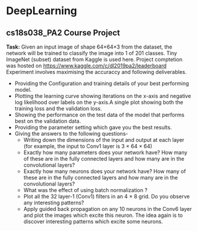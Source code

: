 # DeepLearning
## cs18s038_PA2 Course Project ##
<b> Task:</b> 
Given an input image of shape 64×64×3 from the dataset, the network will be trained
to classify the image into 1 of 201 classes. Tiny ImageNet (subset) dataset from Kaggle is used here.
Project comptetion was hosted on https://www.kaggle.com/c/dl2019pa2/leaderboard
Experiment involves maximising the accuraccy and following deliverables.
* Providing the Configuration and training details of your best performing model.
* Plotting the learning curve showing iterations on the x-axis and negative log likelihood
over labels on the y-axis.A single plot showing both the training loss and the
validation loss.
* Showing the performance on the test data of the model that performs best on the validation
data.
* Providing the parameter setting which gave you the best results.
* Giving the answers to the following questions-
    * Writing down the dimensions of the input and output at each layer (for example, the
input to Conv1 layer is 3 × 64 × 64)
    * Exactly how many parameters does your network have? How many of these are in the
fully connected layers and how many are in the convolutional layers?
    * Exactly how many neurons does your network have? How many of these are in the
fully connected layers and how many are in the convolutional layers?
    * What was the effect of using batch normalization ?
    *  Plot all the 32 layer-1 (Conv1) filters in an 4 × 8 grid. Do you observe any interesting
patterns?
    * Apply guided back propagation on any 10 neurons in the Conv6 layer and plot the
images which excite this neuron. The idea again is to discover interesting patterns
which excite some neurons.
